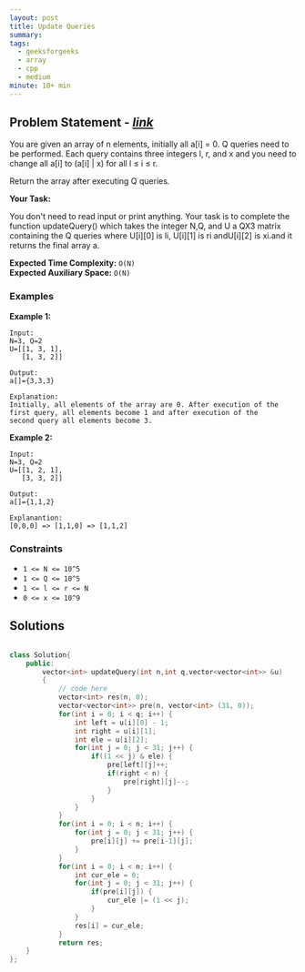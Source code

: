 ```yaml
---
layout: post
title: Update Queries
summary:
tags:
  - geeksforgeeks
  - array
  - cpp
  - medium
minute: 10+ min
---
```


## Problem Statement - [_link_](https://practice.geeksforgeeks.org/problems/a6528c893d4ab645ec6e0690c7982748385099c8/1)

You are given an array of n elements, initially all a[i] = 0. Q queries need to be performed. Each query contains three integers l, r, and x and you need to change all a[i] to (a[i] | x) for all l ≤ i ≤ r.

Return the array after executing Q queries.

**Your Task:**

You don't need to read input or print anything. Your task is to complete the function updateQuery() which takes the integer N,Q, and U a QX3 matrix containing the Q queries where U[i][0] is li, U[i][1] is ri andU[i][2] is xi.and it returns the final array a.

**Expected Time Complexity:** `O(N)`  
**Expected Auxiliary Space:** `O(N)`

### Examples

**Example 1:**

```
Input:
N=3, Q=2
U=[[1, 3, 1],
   [1, 3, 2]]

Output:
a[]={3,3,3}

Explanation:
Initially, all elements of the array are 0. After execution of the
first query, all elements become 1 and after execution of the
second query all elements become 3.
```

**Example 2:**

```
Input:
N=3, Q=2
U=[[1, 2, 1],
   [3, 3, 2]]

Output:
a[]={1,1,2}

Explanantion:
[0,0,0] => [1,1,0] => [1,1,2]
```

### Constraints

- `1 <= N <= 10^5`
- `1 <= Q <= 10^5`
- `1 <= l <= r <= N`
- `0 <= x <= 10^9`

## Solutions

```cpp

class Solution{
    public:
        vector<int> updateQuery(int n,int q,vector<vector<int>> &u)
        {
            // code here
            vector<int> res(n, 0);
            vector<vector<int>> pre(n, vector<int> (31, 0));
            for(int i = 0; i < q; i++) {
                int left = u[i][0] - 1;
                int right = u[i][1];
                int ele = u[i][2];
                for(int j = 0; j < 31; j++) {
                    if((1 << j) & ele) {
                        pre[left][j]++;
                        if(right < n) {
                            pre[right][j]--;
                        }
                    }
                }
            }
            for(int i = 0; i < n; i++) {
                for(int j = 0; j < 31; j++) {
                    pre[i][j] += pre[i-1][j];
                }
            }
            for(int i = 0; i < n; i++) {
                int cur_ele = 0;
                for(int j = 0; j < 31; j++) {
                    if(pre[i][j]) {
                        cur_ele |= (1 << j);
                    }
                }
                res[i] = cur_ele;
            }
            return res;
    }
};

```
